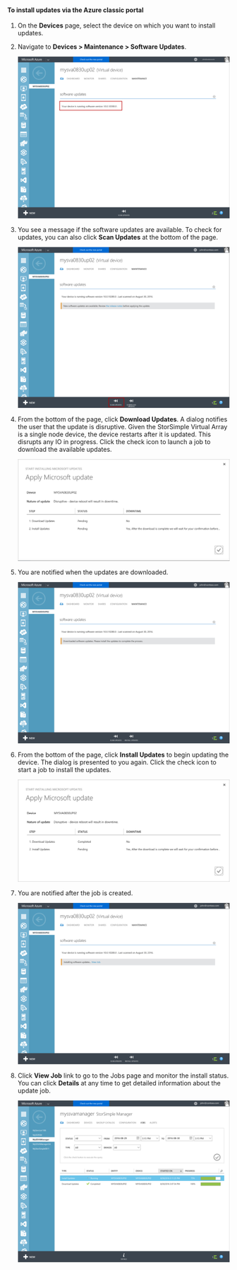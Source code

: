 <!--author=alkohli last changed: 09/02/16 -->

#### To install updates via the Azure classic portal
1. On the **Devices** page, select the device on which you want to install updates.
2. Navigate to **Devices > Maintenance > Software Updates**.
   
    ![update device](../includes/media/storsimple-ova-install-update-via-portal/azupdate1m.png)  
3. You see a message if the software updates are available. To check for updates, you can also click **Scan Updates** at the bottom of the page.
   
    ![update device](../includes/media/storsimple-ova-install-update-via-portal/azupdate2m.png)
4. From the bottom of the page, click **Download Updates**. A dialog notifies the user that the update is disruptive. Given the StorSimple Virtual Array is a single node device, the device restarts after it is updated. This disrupts any IO in progress. Click the check icon to launch a job to download the available updates. 
   
    ![update device](../includes/media/storsimple-ova-install-update-via-portal/azupdate3m.png)
5. You are notified when the updates are downloaded. 
   
    ![update device](../includes/media/storsimple-ova-install-update-via-portal/azupdate6m.png)
6. From the bottom of the page, click **Install Updates** to begin updating the device. The dialog is presented to you again. Click the check icon to start a job to install the updates. 
   
    ![update device](../includes/media/storsimple-ova-install-update-via-portal/azupdate7m.png) 
7. You are notified after the job is created. 
   
    ![update device](../includes/media/storsimple-ova-install-update-via-portal/azupdate8m.png)
8. Click **View Job** link to go to the Jobs page and monitor the install status. You can click **Details** at any time to get detailed information about the update job. 
   
    ![update device](../includes/media/storsimple-ova-install-update-via-portal/azupdate9m.png)

